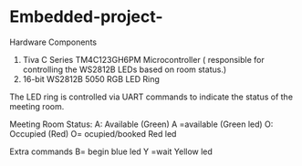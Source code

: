 # Embedded-project-

Hardware Components
1. Tiva C Series TM4C123GH6PM Microcontroller ( responsible for controlling the WS2812B LEDs based on room status.)
2. 16-bit WS2812B 5050 RGB LED Ring

The LED ring is controlled via UART commands to indicate the status of the meeting room.

Meeting Room Status:
A: Available (Green) A =available  (Green led)
O: Occupied (Red) O= ocupied/booked  Red led 


Extra commands
B= begin       blue led 
Y =wait        Yellow led

